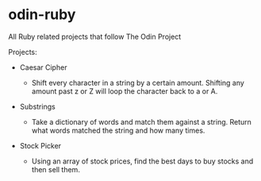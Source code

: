# odin-ruby

All Ruby related projects that follow The Odin Project

Projects:

- Caesar Cipher

  - Shift every character in a string by a certain amount. Shifting any amount past z or Z will loop the character back to a or A.

- Substrings

  - Take a dictionary of words and match them against a string. Return what words matched the string and how many times.

- Stock Picker

  - Using an array of stock prices, find the best days to buy stocks and then sell them.
